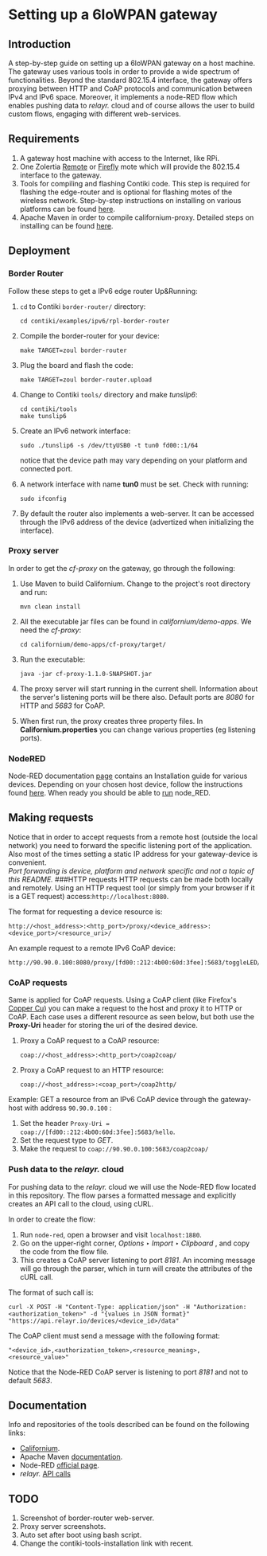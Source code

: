 # Setting up a 6loWPAN gateway

## Introduction
A step-by-step guide on setting up a 6loWPAN gateway on a host machine. The gateway uses various tools in order to provide a wide spectrum of functionalities. Beyond the standard 802.15.4 interface, the gateway offers proxying between HTTP and CoAP protocols and communication between IPv4 and IPv6 space. Moreover, it implements a node-RED flow which enables pushing data to *relayr.* cloud and of course allows the user to build custom flows, engaging with different web-services. 

## Requirements

1. A gateway host machine with access to the Internet, like RPi.
2. One Zolertia [Remote](https://github.com/Zolertia/Resources/wiki/RE-Mote) or [Firefly](https://github.com/Zolertia/Resources/wiki/Firefly) mote which will provide the 802.15.4 interface to the gateway.
3. Tools for compiling and flashing Contiki code. This  step is required for flashing the edge-router and is optional for flashing motes of the wireless network. Step-by-step instructions on installing on various platforms can be found [here](https://github.com/Zolertia/Resources/wiki/Toolchain-and-tools).
4. Apache Maven in order to compile californium-proxy. Detailed steps on installing can be found [here](https://maven.apache.org/install.html).

## Deployment
### Border Router
Follow these steps to get a IPv6 edge router Up&Running:

1. 	```cd``` to Contiki ```border-router/``` directory:

	```shell
	cd contiki/examples/ipv6/rpl-border-router
	``` 
2. Compile the border-router for your device:

	```shell
	make TARGET=zoul border-router
	```
3. Plug the board and flash the code:

	```shell
	make TARGET=zoul border-router.upload
	```
4. Change to Contiki ```tools/``` directory and make *tunslip6*:
	
	```shell
	cd contiki/tools
	make tunslip6
	```
5. Create an IPv6 network interface:
	
	```shell
	sudo ./tunslip6 -s /dev/ttyUSB0 -t tun0 fd00::1/64
	```
	notice that the device path may vary depending on your platform and connected port.
	
6. A network interface with name **tun0** must be set. Check with running:
	
	```shell
	sudo ifconfig
	``` 
7. By default the router also implements a web-server. It can be accessed through the IPv6 address of the device (advertized when initializing the interface).


### Proxy server

In order to get the *cf-proxy* on the gateway, go through the following:

1. Use Maven to build Californium. Change to the project's root directory and run:

	```shell
	mvn clean install
	```
2. All the executable jar files can be found in *californium/demo-apps*. We need the *cf-proxy*:

	```shell
	cd californium/demo-apps/cf-proxy/target/
	```
3. Run the executable:

	```shell
	java -jar cf-proxy-1.1.0-SNAPSHOT.jar
	```
4. The proxy server will start running in the current shell. Information about the server's listening ports will be there also. Default ports are *8080* for HTTP and *5683* for CoAP.
5. When first run, the proxy creates three property files. In **Californium.properties** you can change various properties (eg listening ports).

### NodeRED

Node-RED documentation [page](http://nodered.org/docs/) contains an Installation guide for various devices. Depending on your chosen host device, follow the instructions found [here](http://nodered.org/docs/getting-started/installation). When ready you should be able to [run](http://nodered.org/docs/getting-started/running) node_RED.

## Making requests
Notice that in order to accept requests from a remote host (outside the local network) you need to forward the specific listening port of the application. Also most of the times setting a static IP address for your gateway-device is convenient.  
*Port forwarding is device, platform and network specific and not a topic of this README.*
###HTTP requests
HTTP requests can be made both locally and remotely. Using an HTTP request tool (or simply from your browser if it is a GET request) access:```http://localhost:8080```.

The format for requesting a device resource is:

```
http://<host_address>:<http_port>/proxy/<device_address>:<device_port>/<resource_uri>/
```
An example request to a remote IPv6 CoAP device:

```
http://90.90.0.100:8080/proxy/[fd00::212:4b00:60d:3fee]:5683/toggleLED/
```
 
### CoAP requests
Same is applied for CoAP requests. Using a CoAP client (like Firefox's [Copper Cu](https://addons.mozilla.org/el/firefox/addon/copper-270430/)) you can make a request to the host and proxy it to HTTP or CoAP. Each case uses a different resource as seen below, but both use the **Proxy-Uri** header for storing the uri of the desired device.

1. Proxy a CoAP request to a CoAP resource:  

	```shell
	coap://<host_address>:<http_port>/coap2coap/
	```
2. Proxy a CoAP request to an HTTP resource:  

	```shell
	coap://<host_address>:<coap_port>/coap2http/
	```

Example: GET a resource from an IPv6 CoAP device through the gateway-host with address ```90.90.0.100``` :

1. Set the header ```Proxy-Uri = coap://[fd00::212:4b00:60d:3fee]:5683/hello```.
2. Set the request type to *GET*.
3. Make the request to ```coap://90.90.0.100:5683/coap2coap/```


### Push data to the *relayr.* cloud
For pushing data to the *relayr.* cloud we will use the Node-RED flow located in this repository. The flow parses a formatted message and explicitly creates an API call to the cloud, using cURL.  

In order to create the flow:

1. Run ```node-red```, open a browser and visit ```localhost:1880```.
2. Go on the upper-right corner, *Options* ‣ *Import* ‣ *Clipboard* , and copy the code from the flow file.
3. This creates a CoAP server listening to port *8181*. An incoming message will go through the parser, which in turn will create the attributes of the cURL call.

The format of such call is:  

```shell
curl -X POST -H "Content-Type: application/json" -H "Authorization: <authorization_token>" -d "{values in JSON format}" "https://api.relayr.io/devices/<device_id>/data"
```
The CoAP client must send a message with the following format:

```
"<device_id>,<authorization_token>,<resource_meaning>,<resource_value>"
```
Notice that the Node-RED CoAP server is listening to port *8181* and not to default *5683*.

## Documentation
Info and repositories of the tools described can be found on the following links:  

* [Californium](http://www.eclipse.org/californium/).    
* Apache Maven [documentation](https://maven.apache.org/guides/index.html).  
* Node-RED [official page](https://nodered.org).  
* *relayr.* [API calls](http://docs.relayr.io/api/#Send-device-reading) 

## TODO
1. Screenshot of border-router web-server.  
2. Proxy server screenshots.  
3. Auto set after boot using bash script. 
4. Change the contiki-tools-installation link with recent.
